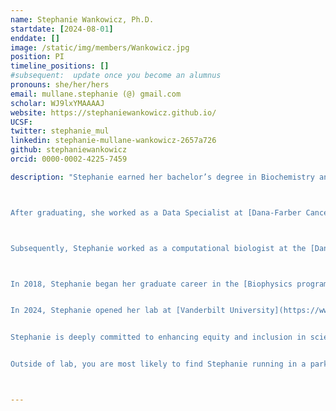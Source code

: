```yaml
---
name: Stephanie Wankowicz, Ph.D.
startdate: [2024-08-01]
enddate: []
image: /static/img/members/Wankowicz.jpg
position: PI
timeline_positions: []
#subsequent:  update once you become an alumnus
pronouns: she/her/hers
email: mullane.stephanie (@) gmail.com
scholar: WJ9lxYMAAAAJ
website: https://stephaniewankowicz.github.io/
UCSF:
twitter: stephanie_mul
linkedin: stephanie-mullane-wankowicz-2657a726
github: stephaniewankowicz
orcid: 0000-0002-4225-7459

description: "Stephanie earned her bachelor’s degree in Biochemistry and Molecular Biology from the University of Massachusetts, Amherst, where she conducted research on the economics of the Clean Water Act under Dr. Paul Kolkoswki.



After graduating, she worked as a Data Specialist at [Dana-Farber Cancer Institute](https://www.dana-farber.org/) in the [Lank Center for Genitourinary Oncology](https://www.dana-farber.org/cancer-care/treatment/genitourinary-cancer), managing the Bladder Cancer Translational Research Center under [Joaquim Bellmunt](http://bellmuntoncologia.com). During this time, she performed clinical and translational research, helping to identify the relationship between the expression of PD-L1, an immune checkpoint marker, and overall survival in metastatic bladder cancer.



Subsequently, Stephanie worked as a computational biologist at the [Dana-Farber Cancer Institute](https://www.dana-farber.org/) and the [Broad Institute of MIT and Harvard](https://www.broadinstitute.org/), working in [Eli Van Allen's lab](https://vanallenlab.dana-farber.org/). There, she developed algorithms utilizing high-throughput genomics data to assess responses to oncology treatments. She led the largest study of prostate cancer exomes, identifying new genes and pathways commonly mutated in prostate cancer. Additionally, she helped identify genetic biomarkers that predict patient responses to immunotherapy, targeted therapy, and chemotherapy.



In 2018, Stephanie began her graduate career in the [Biophysics program at UCSF](https://biophysics.ucsf.edu/), working in [James Fraser’s lab](https://fraserlab.com/). She developed computational tools to automatically construct conformational ensembles from X-ray crystallography and cryo-EM data, extracting low-populated but biologically important states of macromolecules. Leveraging structural bioinformatics, she uncovered the spatial redistribution of entropy in ligand binding. Her graduate studies were supported by fellowships from [NSF](http://www.nsfgrfp.org/),  [UCSF Discovery Fellows Program](https://graduate.ucsf.edu/discovery-fellows-program), and the [UCSF Antiviral Drug Discovery Program](https://qbi.ucsf.edu/qcrgAViDD).  


In 2024, Stephanie opened her lab at [Vanderbilt University](https://www.vanderbilt.edu/) in the [Molecular Physiology and Biophysics Department](https://medschool.vanderbilt.edu/mpb/), [Center for AI in Protein Dynamics](https://www.ai-proteindynamics.org/), and [Center for Structural Biology](https://www.vanderbilt.edu/csb/). The lab has two main areas of research: (1) improving the modeling of structural conformational ensembles from X-ray crystallography and cryo-EM data by leveraging generative AI, (2) elucidating the structural mechanisms by which conformational entropy influences binding specificity and catalysis. Find out more about our current research in the [research tab](/research).


Stephanie is deeply committed to enhancing equity and inclusion in science. At UCSF, she initiated a mentorship program for the [Biophysics program at UCSF](https://biophysics.ucsf.edu/) and founded a DEIJ Journal Club in the [Fraser lab](https://fraserlab.com/tags/deij_jc/). She plans to continue these impactful efforts at Vanderbilt.


Outside of lab, you are most likely to find Stephanie running in a park or on a trail!"



---
```

